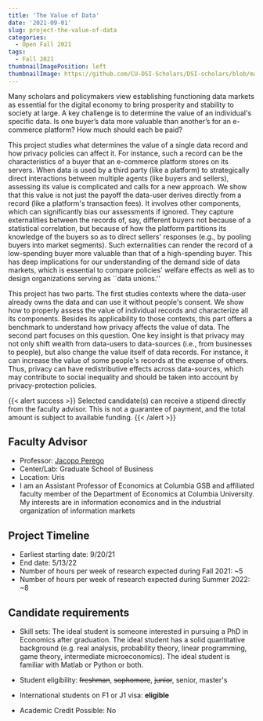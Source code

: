 ```yaml
---
title: 'The Value of Data'
date: '2021-09-01'
slug: project-the-value-of-data
categories:
  - Open Fall 2021
tags:
  - Fall 2021
thumbnailImagePosition: left
thumbnailImage: https://github.com/CU-DSI-Scholars/DSI-scholars/blob/main/img/social_network.png
---
```

Many scholars and policymakers view establishing functioning data markets as essential for the digital economy to bring prosperity and stability to society at large. A key challenge is to determine the value of an individual's specific data. Is one buyer’s data more valuable than another’s for an e-commerce platform? How much should each be paid? 

<!--more-->


This project studies what determines the value of a single data record and how privacy policies can affect it. For instance, such a record can be the characteristics of a buyer that an e-commerce platform stores on its servers. When data is used by a third party (like a platform) to strategically direct interactions between multiple agents (like buyers and sellers), assessing its value is complicated and calls for a new approach. We show that this value is not just the payoff the data-user derives directly from a record (like a platform's transaction fees). It involves other components, which can significantly bias our assessments if ignored. They capture externalities between the records of, say, different buyers not because of a statistical correlation, but because of how the platform partitions its knowledge of the buyers so as to direct sellers' responses (e.g., by pooling buyers into market segments). Such externalities can render the record of a low-spending buyer more valuable than that of a high-spending buyer. This has deep implications for our understanding of the demand side of data markets, which is essential to compare policies' welfare effects as well as to design organizations serving as ``data unions.''

This project has two parts. The first studies contexts where the data-user already owns the data and can use it without people's consent. We show how to properly assess the value of individual records and characterize all its components. Besides its applicability to those contexts, this part offers a benchmark to understand how privacy affects the value of data. The second part focuses on this question. One key insight is that privacy may not only shift wealth from data-users to data-sources (i.e., from businesses to people), but also change the value itself of data records. For instance, it can increase the value of some people's records at the expense of others. Thus, privacy can have redistributive effects across data-sources, which may contribute to social inequality and should be taken into account by privacy-protection policies.

{{< alert success >}}
Selected candidate(s) can receive a stipend directly from the faculty advisor. This is not a guarantee of payment, and the total amount is subject to available funding.
{{< /alert >}}

## Faculty Advisor
+ Professor: [Jacopo Perego](www.jperego.com)
+ Center/Lab: Graduate School of Business
+ Location: Uris
+ I am an Assistant Professor of Economics at Columbia GSB and affiliated faculty member of the Department of Economics at Columbia University. My interests are in information economics and in the industrial organization of information markets

## Project Timeline
+ Earliest starting date: 9/20/21
+ End date: 5/13/22
+ Number of hours per week of research expected during Fall 2021: ~5
+ Number of hours per week of research expected during Summer 2022: ~8

## Candidate requirements
+ Skill sets: 
  The ideal student is someone interested in pursuing a PhD in Economics after graduation. The ideal student has a solid quantitative background (e.g. real analysis, probability theory, linear programming, game theory, intermediate microeconomics). The ideal student  is familiar with Matlab or Python or both. 
  
+ Student eligibility: ~~freshman~~, ~~sophomore~~, ~~junior~~, senior, master's
+ International students on F1 or J1 visa: **eligible**
+ Academic Credit Possible: No

